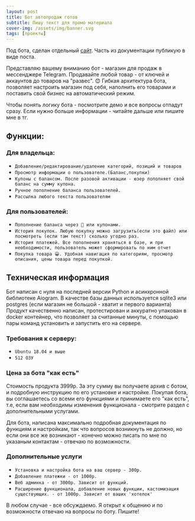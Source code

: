 ```yaml
---
layout: post
title: Бот автопродаж готов
subtitle: Пишу текст для промо материала
cover-img: /assets/img/banner.svg
tags: [проекты]
---
```


Под бота, сделан отдельный [сайт](https://tg-store.github.io). Часть из документации публикую в виде поста.

Представляю вашему вниманию бот - магазин для продаж в мессенджере Telegram. Продавайте любой товар - от ключей и аккаунтов до товаров на "развес". 😊 
Гибкая архитектура бота, позволяет настроить магазин под себя, наполнить его товарами и поставить свой бизнес на автоматический режим.

Чтобы понять логику бота - посмотрите демо и все вопросы отпадут сразу. Если нужно больше информации - читайте дальше или пишите мне в тг.

## Функции:

### Для владельца:

- `Добавление/редактирование/удаление категорий, позиций и товаров`
- `Просмотр информации о пользователе.(Баланс,покупки)`
- `Купоны с балансом. После разовой активации - юзер пополняет свой баланс на сумму купона.`
- `Ручное пополнение баланса пользователей.`
- `Рассылка любого текста пользователям`

### Для пользователей:

- `Пополнение баланса через 🥝 или купонами.`
- `История покупок. Любую покупку можно загрузить(если это файл) или посмотреть (если там текст) сколько угодно раз.`
- `История платежей. Все пополнения храняться в базе, и при необходимости, пользователь может сформировать по ним отчет`
- `Покупка товара 😀. Удобная навигация по категориям, просмотр описания, цены товара перед покупкой.`


## Техническая информация

Бот написан с нуля на последней версии Python и асинхронной библиотеке  Aiogram.
В качестве базы данных используется sqlite3 или postgres (если магазин не большой - хватит и первого варианта)
Продукт качественно написан, протестирован и  аккуратно упакован в docker контейнер, что позволяет за считанные минуты, с помощью пары команд установить и запустить его на сервере. 

### Требования к серверу:

- `Ubuntu 18.04 и выше`
- `512 ОЗУ`


### Цена за бота "как есть"

Стоимость продукта 3999р. За эту сумму вы получаете архив с ботом, и подробную инструкцию по его установке и настройке. Покупая бота, вы соглашаетесь со всеми его функциями и принимаете его "как есть", т.е, если вам необходимы изменения функционала - смотрите раздел с дополнительными услугами.

Для бота, написана максимально подробная документация по функциям и настройкам, так что вопросов возникнуть не должно, но если они все же возникают - конечно можно писать по мне по указаным контактам - отвечаю по возможности.

### Дополнительные услуги

- `Установка и настройка бота на ваш сервер - 300р.`
- `Добавление платежки - от 1000р.`
- `Веб админка - от 3000р. Зависит от функций.`
- `Расширение функционала, добавление новых функции, кастомизация существующих. - от 1000р. Зависит от ваших 'хотелок'`

В любом случае - все обсуждаемо. Я открыт к общению и по возможности отвечаю на вопросы по боту. Пишите!






























